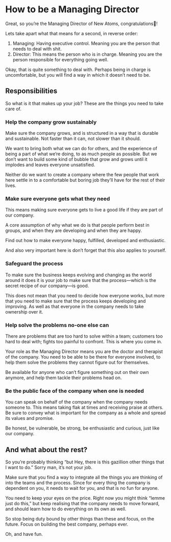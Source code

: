 # How to be a Managing Director

Great, so you’re the Managing Director of New Atoms, congratulations🎉!

Lets take apart what that means for a second, in reverse order:

1. Managing: Having executive control. Meaning you are the person that needs to deal with shit.
2. Director: This means the person who is in charge. Meaning you are the person responsible for everything going well.

Okay, that is quite something to deal with. Perhaps being in charge is uncomfortable, but you will find a way in which it doesn’t need to be.

## Responsibilities

So what is it that makes up your job? These are the things you need to take care of.

### Help the company grow sustainably

Make sure the company grows, and is structured in a way that is durable and sustainable. Not faster than it can, not slower than it should.

We want to bring both what we can do for others, and the experience of being a part of what we’re doing, to as much people as possible. But we don’t want to build some kind of bubble that grow and grows until it implodes and leaves everyone unsatisfied. 

Neither do we want to create a company where the few people that work here settle in to a comfortable but boring job they’ll have for the rest of their lives.

### Make sure everyone gets what they need

This means making sure everyone gets to live a good life if they are part of our company. 

A core assumption of why what we do is that people perform best in groups, and when they are developing and when they are happy.

Find out how to make everyone happy, fulfilled, developed and enthusiastic. 

And also very important here is don’t forget that this also applies to yourself.

### Safeguard the process

To make sure the business keeps evolving and changing as the world around it does it is your job to make sure that the process—which is the secret recipe of our company—is good. 

This does not mean that you need to decide how everyone works, but more that you need to make sure that the process keeps developing and improving. As well as that everyone in the company needs to take ownership over it.

### Help solve the problems no-one else can

There are problems that are too hard to solve within a team; customers too hard to deal with; fights too painful to confront. This is where you come in.

Your role as the Managing Director means you are the doctor and therapist of the company. You need to be able to be there for everyone involved, to help them solve the problems they cannot figure out  for themselves.

Be available for anyone who can’t figure something out on their own anymore, and help them tackle their problems head on.

### Be the public face of the company when one is needed

You can speak on behalf of the company when the company needs someone to. This means taking flak at times and receiving praise at others. Be sure to convey what is important for the company as a whole and spread its values and promise.

Be honest, be vulnerable, be strong, be enthusiastic and curious, just like our company.

## And what about the rest?

So you’re probably thinking “but Hey, there is this gazillion other things that I want to do.” Sorry man, it’s not your job.

Make sure that you find a way to integrate all the things you are thinking of into the teams and the process. Since for every thing the company is dependent on you, it needs to wait for you, and that is no fun for anyone.

You need to keep your eyes on the price. Right now you might think “lemme just do this,” but keep realising that the company needs to move forward, and should learn how to do everything on its own as well.

So stop being duty bound by other things than these and focus, on the future. Focus on building the best company, perhaps ever.

Oh, and have fun.
